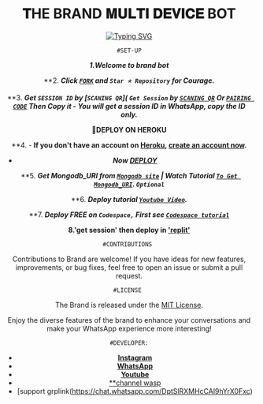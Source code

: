   <h1 align="center"> 𝐓HE BRAND 𝐌𝐔𝐋𝐓𝐈 𝐃𝐄𝐕𝐈𝐂𝐄 BOT </h1>
<div align="center">
 <a href="https://git.io/typing-svg"><img src="https://readme-typing-svg.demolab.com?font=Black+Ops+One&size=50&pause=1000&color=1BAFBAFF&center=true&width=910&height=100&lines= + THANKS FOR CHOOSING +BRAND;MULTI+DEVICE+WHATSAPP+BOT;CREATED+BY+BRIAN;RELEASED+18.5.2024" alt="Typing SVG" /></a>
  </p>


    #SET-UP

***1.Welcome to brand bot***

**2. ***Click [`FORK`](https://github.com/himbrian1/brand/fork) and `Star ⭐ Repository` for Courage.***

**3.  ***Get `SESSION ID` by [`SCANING QR`](  `Get Session` by [`SCANING QR`](https://flash-md-qr.onrender.com) Or [`PAIRING CODE`](https://flash-md-pair-85cef2fd8430.herokuapp.com/pair) Then Copy it    - You will get a session ID in WhatsApp, copy the ID only.***

**📌DEPLOY ON HEROKU**

**4. - **If you don't have an account on [Heroku](https://signup.heroku.com/), [create an account now](https://signup.heroku.com/).**
   - ***Now [DEPLOY](https://dashboard.heroku.com/new?template=https://github.com/himbrian1/brand)***

**5.  ***Get Mongodb_URI from [`Mongodb site`](https://www.mongodb.com/) | Watch Tutorial [`To Get Mongodb_URI`](https://youtu.be/6rnftFl0fAI). `Optional`***



**6.  ***Deploy tutorial [`Youtube Video`](https://youtu.be/6rnftFl0fAI).***

**7.  ***Deploy FREE on `Codespace,` First see [`Codespace tutorial`](https://youtu.be/3NdJb6_1cJM)***

**8.'get session' then deploy in ['replit'](https://replit.com/@maxamy023/Brian-Brand-1?v=1)**


 
    #CONTRIBUTIONS 

Contributions to Brand are welcome! If you have ideas for new features, improvements, or bug fixes, feel free to open an issue or submit a pull request.

    #LICENSE 

The Brand is released under the [MIT License](https://opensource.org/licenses/MIT).

Enjoy the diverse features of the brand to enhance your conversations and make your WhatsApp experience more interesting!

    #DEVELOPER:

- [**Instagram**](https://instagram.com/b2r_nation)
- [**WhatsApp**](https://wa.me/255718617770)
- [**Youtube**](https://youtube.com/@B2rnation)
- [**channel wasp](https://whatsapp.com/channel/0029VaHZvyZEKyZJFd0wmp1K)
- [support grplink(https://chat.whatsapp.com/DptSlRXMHcCAl9hYrX0Fxc)

